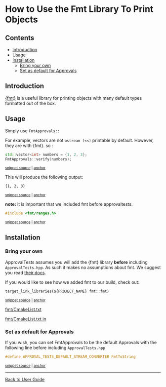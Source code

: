 <a id="top"></a>

# How to Use the Fmt Library To Print Objects

<!-- toc -->
## Contents

  * [Introduction](#introduction)
  * [Usage](#usage)
  * [Installation](#installation)
    * [Bring your own](#bring-your-own)
    * [Set as default for Approvals](#set-as-default-for-approvals)<!-- endToc -->

## Introduction

[{fmt}](https://fmt.dev/) is a useful library for printing objects with many default types formatted out of the box.

## Usage

Simply use `FmtApprovals::`

For example, vectors are not `ostream (<<)` printable by default. However, they are with {fmt}. so :

<!-- snippet: fmt_approvals -->
<a id='snippet-fmt_approvals'></a>
```cpp
std::vector<int> numbers = {1, 2, 3};
FmtApprovals::verify(numbers);
```
<sup><a href='/examples/fmt_approvals_demo/FmtTests.cpp#L14-L17' title='Snippet source file'>snippet source</a> | <a href='#snippet-fmt_approvals' title='Start of snippet'>anchor</a></sup>
<!-- endSnippet -->

This will produce the following output:

<!-- snippet: FmtTests.FmtContainers.approved.txt -->
<a id='snippet-FmtTests.FmtContainers.approved.txt'></a>
```txt
{1, 2, 3}
```
<sup><a href='/examples/fmt_approvals_demo/approval_tests/FmtTests.FmtContainers.approved.txt#L1-L1' title='Snippet source file'>snippet source</a> | <a href='#snippet-FmtTests.FmtContainers.approved.txt' title='Start of snippet'>anchor</a></sup>
<!-- endSnippet -->

**note:** it is important that we included fmt before approvaltests.

<!-- snippet: fmt_includes -->
<a id='snippet-fmt_includes'></a>
```cpp
#include <fmt/ranges.h>
```
<sup><a href='/examples/fmt_approvals_demo/FmtTests.cpp#L4-L6' title='Snippet source file'>snippet source</a> | <a href='#snippet-fmt_includes' title='Start of snippet'>anchor</a></sup>
<!-- endSnippet -->

## Installation

### Bring your own

ApprovalTests assumes you will add the {fmt} library **before** including `ApprovalTests.hpp`. As such it makes no assumptions about fmt. We suggest you read [their docs](https://fmt.dev/latest/usage.html).

If you would like to see how we added fmt to our build, check out:

<!-- snippet: fmt_cmake -->
<a id='snippet-fmt_cmake'></a>
```txt
target_link_libraries(${PROJECT_NAME} fmt::fmt)
```
<sup><a href='/examples/fmt_approvals_demo/CMakeLists.txt#L13-L15' title='Snippet source file'>snippet source</a> | <a href='#snippet-fmt_cmake' title='Start of snippet'>anchor</a></sup>
<!-- endSnippet -->

[fmt/CmakeList.txt](/CMake/fmt/CMakeLists.txt)  

[fmt/CmakeList.txt.in](/CMake/fmt/CMakeLists.txt.in)

### Set as default for Approvals

If you wish, you can set FmtApprovals to be the default Approvals with the following line before including `ApprovalTests.hpp`

<!-- snippet: fmt_set_as_default -->
<a id='snippet-fmt_set_as_default'></a>
```h
#define APPROVAL_TESTS_DEFAULT_STREAM_CONVERTER FmtToString
```
<sup><a href='/examples/fmt_approvals_demo/FmtAsDefault.h#L3-L5' title='Snippet source file'>snippet source</a> | <a href='#snippet-fmt_set_as_default' title='Start of snippet'>anchor</a></sup>
<!-- endSnippet -->

---

[Back to User Guide](/doc/README.md#top)
